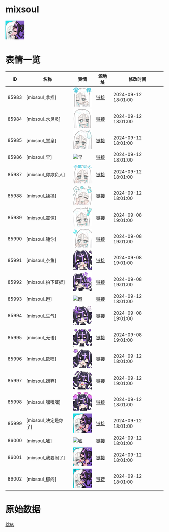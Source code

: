 # mixsoul

<img src="./cover.png" height="60" alt="cover" />

# 表情一览

|ID|名称|表情|源地址|修改时间|
|----|----|----|----|----|
|85983|[mixsoul_拿捏]|<img src="./pic/085983_%5Bmixsoul_拿捏%5D.png" height="60" alt="拿捏"/>|[链接](https://i0.hdslb.com/bfs/garb/ef00d50ea95eb29468c55d4965b71fb1e0084885.png)|2024-09-12 18:01:00|
|85984|[mixsoul_水灵灵]|<img src="./pic/085984_%5Bmixsoul_水灵灵%5D.png" height="60" alt="水灵灵"/>|[链接](https://i0.hdslb.com/bfs/garb/8381f26306bfaced315d84fe5f74185fbcbfa21c.png)|2024-09-12 18:01:00|
|85985|[mixsoul_堂皇]|<img src="./pic/085985_%5Bmixsoul_堂皇%5D.png" height="60" alt="堂皇"/>|[链接](https://i0.hdslb.com/bfs/garb/13956ad78143adbac58895ed265930c54c8f5936.png)|2024-09-12 18:01:00|
|85986|[mixsoul_早]|<img src="./pic/085986_%5Bmixsoul_早%5D.png" height="60" alt="早"/>|[链接](https://i0.hdslb.com/bfs/garb/f06c2cba6aa0c50f979dae54cc2f1e3c8dbcb53e.png)|2024-09-12 18:01:00|
|85987|[mixsoul_你欺负人]|<img src="./pic/085987_%5Bmixsoul_你欺负人%5D.png" height="60" alt="你欺负人"/>|[链接](https://i0.hdslb.com/bfs/garb/d9c834656418d6a3ef2804f233734dc685c99513.png)|2024-09-12 18:01:00|
|85988|[mixsoul_揉揉]|<img src="./pic/085988_%5Bmixsoul_揉揉%5D.png" height="60" alt="揉揉"/>|[链接](https://i0.hdslb.com/bfs/garb/cb60f7182b3bcb28f7f9dbde3789e8d61fe96599.png)|2024-09-12 18:01:00|
|85989|[mixsoul_震惊]|<img src="./pic/085989_%5Bmixsoul_震惊%5D.png" height="60" alt="震惊"/>|[链接](https://i0.hdslb.com/bfs/garb/0aaddfa5c5855ddf7d9d9b5edb543b92d2ca7f1a.png)|2024-09-08 19:01:00|
|85990|[mixsoul_锤你]|<img src="./pic/085990_%5Bmixsoul_锤你%5D.png" height="60" alt="锤你"/>|[链接](https://i0.hdslb.com/bfs/garb/02091a8a04259bda8dc7a07b027cf62e26261969.png)|2024-09-08 19:01:00|
|85991|[mixsoul_杂鱼]|<img src="./pic/085991_%5Bmixsoul_杂鱼%5D.png" height="60" alt="杂鱼"/>|[链接](https://i0.hdslb.com/bfs/garb/efe71f0b7b105f5566dec0f8bc20c2d51d88b493.png)|2024-09-08 19:01:00|
|85992|[mixsoul_拍下证据]|<img src="./pic/085992_%5Bmixsoul_拍下证据%5D.png" height="60" alt="拍下证据"/>|[链接](https://i0.hdslb.com/bfs/garb/9f6361f27f0b58c6026e67e3bdb7ab549d01cbe0.png)|2024-09-08 19:01:00|
|85993|[mixsoul_瞪]|<img src="./pic/085993_%5Bmixsoul_瞪%5D.png" height="60" alt="瞪"/>|[链接](https://i0.hdslb.com/bfs/garb/5b451338f8a18463598bdc0db946e1f84a2515ad.png)|2024-09-12 18:01:00|
|85994|[mixsoul_生气]|<img src="./pic/085994_%5Bmixsoul_生气%5D.png" height="60" alt="生气"/>|[链接](https://i0.hdslb.com/bfs/garb/92dc0eee928b93836814295aae9ec6ff7eb29ab8.png)|2024-09-08 19:01:00|
|85995|[mixsoul_无语]|<img src="./pic/085995_%5Bmixsoul_无语%5D.png" height="60" alt="无语"/>|[链接](https://i0.hdslb.com/bfs/garb/0c924e1149fcf0db4e44d6ee020d7f6ca45cfbff.png)|2024-09-08 19:01:00|
|85996|[mixsoul_欸嘿]|<img src="./pic/085996_%5Bmixsoul_欸嘿%5D.png" height="60" alt="欸嘿"/>|[链接](https://i0.hdslb.com/bfs/garb/f2e65e33a5d01fa8c9b94d6b09c59a1dcf4eb8d6.png)|2024-09-12 18:01:00|
|85997|[mixsoul_嫌弃]|<img src="./pic/085997_%5Bmixsoul_嫌弃%5D.png" height="60" alt="嫌弃"/>|[链接](https://i0.hdslb.com/bfs/garb/f6a7989eca981751a768385e205bc459ade81a33.png)|2024-09-12 19:01:00|
|85998|[mixsoul_嘿嘿嘿]|<img src="./pic/085998_%5Bmixsoul_嘿嘿嘿%5D.png" height="60" alt="嘿嘿嘿"/>|[链接](https://i0.hdslb.com/bfs/garb/e8975d3397a134c23538893a782b3ebf8d363779.png)|2024-09-12 18:01:00|
|85999|[mixsoul_决定是你了]|<img src="./pic/085999_%5Bmixsoul_决定是你了%5D.png" height="60" alt="决定是你了"/>|[链接](https://i0.hdslb.com/bfs/garb/014bb0c750080ee5032665103be27c8d3ef1fa87.png)|2024-09-12 18:01:00|
|86000|[mixsoul_嘘]|<img src="./pic/086000_%5Bmixsoul_嘘%5D.png" height="60" alt="嘘"/>|[链接](https://i0.hdslb.com/bfs/garb/4147cf338dba291fe674c01aa79c06f4f72f0069.png)|2024-09-12 18:01:00|
|86001|[mixsoul_我要闹了]|<img src="./pic/086001_%5Bmixsoul_我要闹了%5D.png" height="60" alt="我要闹了"/>|[链接](https://i0.hdslb.com/bfs/garb/a2e40d331a8e6831b4a954667e90cf0dc24a3ece.png)|2024-09-12 18:01:00|
|86002|[mixsoul_郁闷]|<img src="./pic/086002_%5Bmixsoul_郁闷%5D.png" height="60" alt="郁闷"/>|[链接](https://i0.hdslb.com/bfs/garb/e3b11f01e6abb57da966fed62eb281ac2a5ac257.png)|2024-09-12 18:01:00|

# 原始数据

[跳转](./raw.json)

